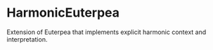 HarmonicEuterpea
========

Extension of Euterpea that implements explicit harmonic context and interpretation.

